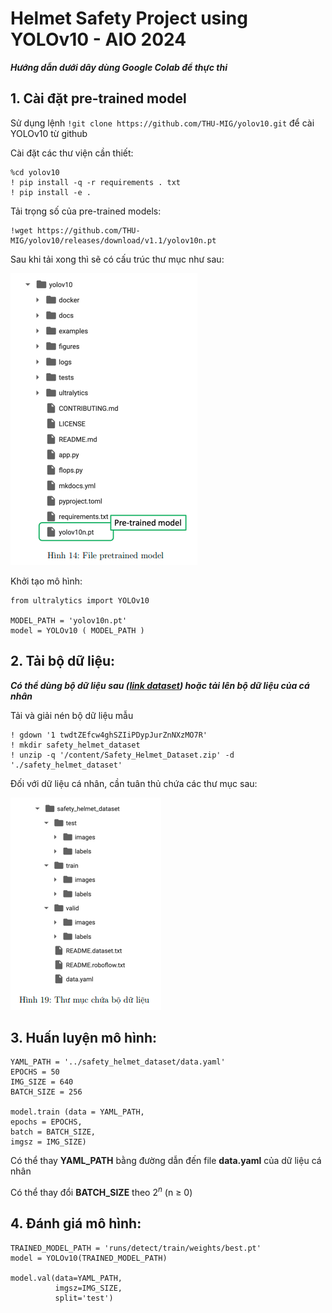 <!-- # helmet-safety-yolov10-PM01-AIO2024 -->
# Helmet Safety Project using YOLOv10 - AIO 2024

***Hướng dẫn dưới dây dùng Google Colab để thực thi***

## 1. Cài đặt pre-trained model
Sử dụng lệnh `!git clone https://github.com/THU-MIG/yolov10.git` để cài YOLOv10 từ github

Cài đặt các thư viện cần thiết: 
```
%cd yolov10
! pip install -q -r requirements . txt
! pip install -e .
```

Tải trọng số của pre-trained models: 
```
!wget https://github.com/THU-MIG/yolov10/releases/download/v1.1/yolov10n.pt
```

Sau khi tải xong thì sẽ có cấu trúc thư mục như sau:

![alt text](assets/image/file_pretrained_model.png)

Khởi tạo mô hình: 
```
from ultralytics import YOLOv10

MODEL_PATH = 'yolov10n.pt'
model = YOLOv10 ( MODEL_PATH )
```

## 2. Tải bộ dữ liệu: 
***Có thể dùng bộ dữ liệu sau ([link dataset](https://drive.google.com/file/d/1twdtZEfcw4ghSZIiPDypJurZnNXzMO7R/view?usp=sharing)) hoặc tải lên bộ dữ liệu của cá nhân***

Tải và giải nén bộ dữ liệu mẫu
```
! gdown '1 twdtZEfcw4ghSZIiPDypJurZnNXzMO7R'
! mkdir safety_helmet_dataset
! unzip -q '/content/Safety_Helmet_Dataset.zip' -d './safety_helmet_dataset'
```
Đối với dữ liệu cá nhân, cần tuân thủ chứa các thư mục sau: 

![alt text](assets/image/folder_dataset.png)

## 3. Huấn luyện mô hình: 
```
YAML_PATH = '../safety_helmet_dataset/data.yaml'
EPOCHS = 50
IMG_SIZE = 640
BATCH_SIZE = 256

model.train (data = YAML_PATH,
epochs = EPOCHS,
batch = BATCH_SIZE,
imgsz = IMG_SIZE)
```

Có thể thay **YAML_PATH** bằng đường dẫn đến file **data.yaml** của dữ liệu cá nhân

Có thể thay đổi **BATCH_SIZE** theo $2^n$ (n &ge; 0)

## 4. Đánh giá mô hình: 
```
TRAINED_MODEL_PATH = 'runs/detect/train/weights/best.pt'
model = YOLOv10(TRAINED_MODEL_PATH)

model.val(data=YAML_PATH,
          imgsz=IMG_SIZE,
          split='test')
```